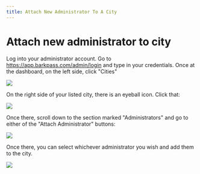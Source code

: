 ```yaml
---
title: Attach New Administrator To A City
---
```

# Attach new administrator to city

Log into your administrator account. Go to https://app.barkpass.com/admin/login and type in your credentials. Once at the dashboard, on the left side, click "Cities"

![](/images/uploads/screen-shot-2019-11-01-at-2.17.36-pm.png)

On the right side of your listed city, there is an eyeball icon. Click that:

![](/images/uploads/screen-shot-2019-11-01-at-2.25.23-pm.png)

Once there, scroll down to the section marked "Administrators" and go to either of the "Attach Administrator" buttons:

![](/images/uploads/screen-shot-2019-11-01-at-2.27.58-pm.png)

Once there, you can select whichever administrator you wish and add them to the city.

![](/images/uploads/screen-shot-2019-11-01-at-2.33.24-pm.png)

